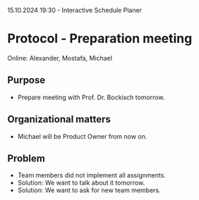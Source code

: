 15.10.2024 19:30 - Interactive Schedule Planer

# Protocol - Preparation meeting

Online: Alexander, Mostafa, Michael

## Purpose
- Prepare meeting with Prof. Dr. Bockisch tomorrow.

## Organizational matters
- Michael will be Product Owner from now on.

## Problem
- Team members did not implement all assignments.
- Solution: We want to talk about it tomorrow.
- Solution: We want to ask for new team members.